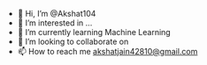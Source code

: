 - 👋 Hi, I’m @Akshat104
- 👀 I’m interested in ...
- 🌱 I’m currently learning Machine Learning
- 💞️ I’m looking to collaborate on 
- 📫 How to reach me akshatjain42810@gmail.com

<!---
Akshat104/Akshat104 is a ✨ special ✨ repository because its `README.md` (this file) appears on your GitHub profile.
You can click the Preview link to take a look at your changes.
--->
